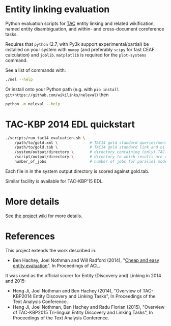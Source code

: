 Entity linking evaluation
=========================

Python evaluation scripts for [TAC](http://www.nist.gov/tac/) entity linking and related wikification, named entity disambiguation, and within- and cross-document coreference tasks.

Requires that `python` (2.7, with Py3k support experimental/partial) be installed on your system with `numpy` (and preferably `scipy` for fast CEAF calculation) and `joblib`. `matplotlib` is required for the `plot-systems` command.

See a list of commands with:
```bash
./nel --help
```

Or install onto your Python path (e.g. with `pip install git+https://github.com/wikilinks/neleval`) then
```bash
python -m neleval --help
```

TAC-KBP 2014 EDL quickstart
===========================

```bash
./scripts/run_tac14_evaluation.sh \
    /path/to/gold.xml \              # TAC14 gold standard queries/mentions
    /path/to/gold.tab \              # TAC14 gold standard link and nil annotations
    /system/output/directory \       # directory containing (only) TAC14 system output files
    /script/output/directory \       # directory to which results are written
    number_of_jobs                   # number of jobs for parallel mode
```

Each file in in the system output directory is scored against gold.tab.

Similar facility is available for TAC-KBP'15 EDL.

More details
============

See [the project wiki](../../wiki) for more details.

References
==========

This project extends the work described in:

* Ben Hachey, Joel Nothman and Will Radford (2014), "[Cheap and easy entity evaluation](https://aclweb.org/anthology/P/P14/P14-2076)". In Proceedings of ACL.

It was used as the official scorer for Entity (Discovery and) Linking in 2014 and 2015:

* Heng Ji, Joel Nothman and Ben Hachey (2014), "Overview of TAC-KBP2014 Entity Discovery and Linking Tasks", In Proceedings of the Text Analysis Conference.
* Heng Ji, Joel Nothman, Ben Hachey and Radu Florian (2015), "Overview of TAC-KBP2015 Tri-lingual Entity Discovery and Linking Tasks", In Proceedings of the Text Analysis Conference.
